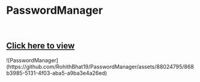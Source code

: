 # PasswordManager
<br>
<h2><a href = "https://653df98120505e43660322e3--glowing-toffee-eefeb5.netlify.app/">Click here to view</a></h2>
![PasswordManager](https://github.com/RohithBhat19/PasswordManager/assets/88024795/868b3985-5131-4f03-aba5-a9ba3e4a26ed)

